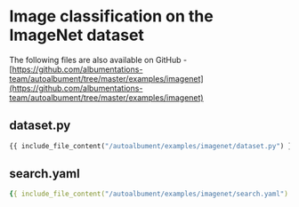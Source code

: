 # Image classification on the ImageNet dataset

The following files are also available on GitHub - [https://github.com/albumentations-team/autoalbument/tree/master/examples/imagenet](https://github.com/albumentations-team/autoalbument/tree/master/examples/imagenet)

## dataset.py

```python
{{ include_file_content("/autoalbument/examples/imagenet/dataset.py") }}
```

## search.yaml

```yaml
{{ include_file_content("/autoalbument/examples/imagenet/search.yaml") }}
```
